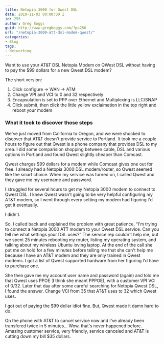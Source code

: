 ```yaml
---
title: Netopia 3000 for Qwest DSL
date: 2010-11-03 00:00:00 Z
id: 256
author: Greg Boggs
guid: http://www.gregboggs.com/?p=256
url: "/netopia-3000-att-dsl-modem-qwest/"
categories:
- Blog
tags:
- Networking
---
```


Want to use your AT&T DSL Netopia Modem on QWest DSL without having to pay the $99 dollars for a new Qwest DSL modem?

The short version:

  1. Click configure -> WAN -> ATM
  2. Change VPI and VCI to 0 and 32 respectively
  3. Encapsulation is set to PPP over Ethernet and Multiplexing is LLC/SNAP
  4. Click submit, then click the little yellow exclaimation in the top right and reboot your modem

### What it took to discover those steps

We've just moved from California to Oregon, and we were shocked to discover that AT&T doesn't provide service to Portland. It took me a couple hours to figure out that Qwest is a phone company that provides DSL to my area. I did some comparision shopping between cable, DSL and various options in Portland and found Qwest slightly cheaper than Comcast.

Qwest charges $99 dollars for a modem while Comcast gives one out for free. I already had a Netopia 3000 DSL modem/router, so Qwest seemed like the smart choice. When my service was turned on, I called Qwest and they gave me my username and password.

I struggled for several hours to get my Netopia 3000 modem to connect to Qwest DSL. I knew Qwest wasn't going to be very helpful configuring my AT&T modem, so I went through every setting my modem had figuring I'd get it eventually.

I didn't.

So, I called back and explained the problem with great patience, &#8220;I'm trying to connect a Netopia 3000 ATT modem to your Qwest DSL service. Can you tell me what settings your DSL uses?&#8221; The service rep couldn't help me, but we spent 25 minutes rebooting my router, listing my operating system, and talking about my wireless Ubuntu loving laptop. At the end of the call she put me on hold for a few minutes before telling me that she can't help me because I have an AT&T modem and they are only trained in Qwest modems. I got a list of Qwest supported hardware from her figuring I'd have to purchase one.

She then gave me my account user name and password (again) and told me that Qwest uses PPOE (I think she meant PPPOE), with a customer VPI VCI of 0/32. Later that day after some careful searching for Netopia Qwest DSL, I found the answer. Change VCI from 35 that AT&T uses to 32 which Qwest uses.

I got out of paying the $99 dollar idiot fine. But, Qwest made it damn hard to do.

On the phone with AT&T to cancel service now and I've already been transfered twice in 5 minutes&#8230; Wow, that's never happened before. Amazing customer service, very friendly, service canceled and AT&T is cutting down my bill $35 dollars.